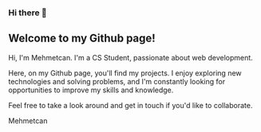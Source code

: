 ### Hi there 👋

## Welcome to my Github page!

Hi, I'm Mehmetcan. I'm a CS Student, passionate about web development.

Here, on my Github page, you'll find my projects. I enjoy exploring new technologies and solving problems, and I'm constantly looking for opportunities to improve my skills and knowledge.

Feel free to take a look around and get in touch if you'd like to collaborate.

Mehmetcan
